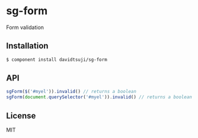 # sg-form

Form validation

## Installation

```sh
$ component install davidtsuji/sg-form
```

## API

```javascript
sgForm($('#myel')).invalid() // returns a boolean
sgForm(document.querySelector('#myel')).invalid() // returns a boolean
```

## License

MIT
